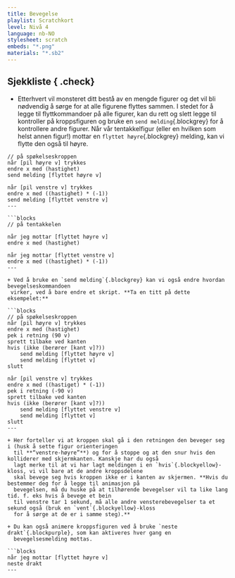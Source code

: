 ```yaml
---
title: Bevegelse
playlist: Scratchkort
level: Nivå 4
language: nb-NO
stylesheet: scratch
embeds: "*.png"
materials: "*.sb2"
---
```


## Sjekkliste { .check}

+ Etterhvert vil monsteret ditt bestå av en mengde figurer og det vil bli nødvendig å sørge for at
 alle figurene flyttes sammen. I stedet for å legge til flyttkommandoer på alle
 figurer, kan du rett og slett legge til kontroller på kroppsfiguren og bruke en `send melding`{.blockgrey}
 for å kontrollere andre figurer.  Når vår tentakkelfigur (eller en hvilken som helst annen
 figur!) mottar en `flyttet høyre`{.blockgrey} melding, kan vi flytte den også til høyre.

```blocks
// på spøkelseskroppen
når [pil høyre v] trykkes
endre x med (hastighet)
send melding [flyttet høyre v]

når [pil venstre v] trykkes
endre x med ((hastighet) * (-1))
send melding [flyttet venstre v]
---

```blocks
// på tentakkelen

når jeg mottar [flyttet høyre v]
endre x med (hastighet)

når jeg mottar [flyttet venstre v]
endre x med ((hastighet) * (-1))
---

+ Ved å bruke en `send melding`{.blockgrey} kan vi også endre hvordan bevegelseskommandoen
 virker, ved å bare endre et skript. **Ta en titt på dette eksempelet:**

```blocks
// på spøkelseskroppen
når [pil høyre v] trykkes
endre x med (hastighet)
pek i retning (90 v)
sprett tilbake ved kanten
hvis (ikke (berører [kant v]?))
	send melding [flyttet høyre v]
	send melding [flyttet v]
slutt

når [pil venstre v] trykkes
endre x med ((hastiget) * (-1))
pek i retning (-90 v)
sprett tilbake ved kanten
hvis (ikke (berører [kant v]?))
	send melding [flyttet venstre v]
	send melding [flyttet v]
slutt
---

+ Her forteller vi at kroppen skal gå i den retningen den beveger seg i (husk å sette figur orienteringen
  til **“venstre-høyre”**) og for å stoppe og at den snur hvis den kolliderer med skjermkanten. Kanskje har du også
  lagt merke til at vi har lagt meldingen i en `hvis`{.blockyellow}-kloss, vi vil bare at de andre kroppsdelene
  skal bevege seg hvis kroppen ikke er i kanten av skjermen. **Hvis du bestemmer deg for å legge til animasjon på
  bevegelsen, må du huske på at tilhørende bevegelser vil ta like lang tid. f. eks hvis å bevege et bein
  til venstre tar 1 sekund, må alle andre vensterebevegelser ta et sekund også (bruk en `vent`{.blockyellow}-kloss
  for å sørge at de er i samme steg).**

+ Du kan også animere kroppsfiguren ved å bruke `neste drakt`{.blockpurple}, som kan aktiveres hver gang en
  bevegelsesmelding mottas.

```blocks
når jeg mottar [flyttet høyre v]
neste drakt
---

